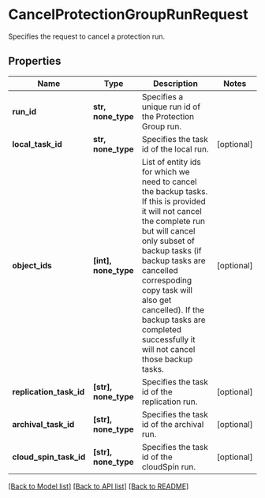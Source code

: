 # CancelProtectionGroupRunRequest

Specifies the request to cancel a protection run.

## Properties
Name | Type | Description | Notes
------------ | ------------- | ------------- | -------------
**run_id** | **str, none_type** | Specifies a unique run id of the Protection Group run. | 
**local_task_id** | **str, none_type** | Specifies the task id of the local run. | [optional] 
**object_ids** | **[int], none_type** | List of entity ids for which we need to cancel the backup tasks. If this is provided it will not cancel the complete run but will cancel only subset of backup tasks (if backup tasks are cancelled correspoding copy task will also get cancelled). If the backup tasks are completed successfully it will not cancel those backup tasks. | [optional] 
**replication_task_id** | **[str], none_type** | Specifies the task id of the replication run. | [optional] 
**archival_task_id** | **[str], none_type** | Specifies the task id of the archival run. | [optional] 
**cloud_spin_task_id** | **[str], none_type** | Specifies the task id of the cloudSpin run. | [optional] 

[[Back to Model list]](../README.md#documentation-for-models) [[Back to API list]](../README.md#documentation-for-api-endpoints) [[Back to README]](../README.md)


